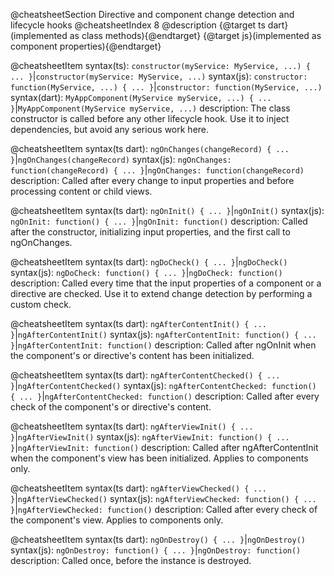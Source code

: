 @cheatsheetSection
Directive and component change detection and lifecycle hooks
@cheatsheetIndex 8
@description
{@target ts dart}(implemented as class methods){@endtarget}
{@target js}(implemented as component properties){@endtarget}

@cheatsheetItem
syntax(ts):
`constructor(myService: MyService, ...) { ... }`|`constructor(myService: MyService, ...)`
syntax(js):
`constructor: function(MyService, ...) { ... }`|`constructor: function(MyService, ...)`
syntax(dart):
`MyAppComponent(MyService myService, ...) { ... }`|`MyAppComponent(MyService myService, ...)`
description:
The class constructor is called before any other lifecycle hook. Use it to inject dependencies, but avoid any serious work here.


@cheatsheetItem
syntax(ts dart):
`ngOnChanges(changeRecord) { ... }`|`ngOnChanges(changeRecord)`
syntax(js):
`ngOnChanges: function(changeRecord) { ... }`|`ngOnChanges: function(changeRecord)`
description:
Called after every change to input properties and before processing content or child views.


@cheatsheetItem
syntax(ts dart):
`ngOnInit() { ... }`|`ngOnInit()`
syntax(js):
`ngOnInit: function() { ... }`|`ngOnInit: function()`
description:
Called after the constructor, initializing input properties, and the first call to ngOnChanges.


@cheatsheetItem
syntax(ts dart):
`ngDoCheck() { ... }`|`ngDoCheck()`
syntax(js):
`ngDoCheck: function() { ... }`|`ngDoCheck: function()`
description:
Called every time that the input properties of a component or a directive are checked. Use it to extend change detection by performing a custom check.


@cheatsheetItem
syntax(ts dart):
`ngAfterContentInit() { ... }`|`ngAfterContentInit()`
syntax(js):
`ngAfterContentInit: function() { ... }`|`ngAfterContentInit: function()`
description:
Called after ngOnInit when the component's or directive's content has been initialized.


@cheatsheetItem
syntax(ts dart):
`ngAfterContentChecked() { ... }`|`ngAfterContentChecked()`
syntax(js):
`ngAfterContentChecked: function() { ... }`|`ngAfterContentChecked: function()`
description:
Called after every check of the component's or directive's content.


@cheatsheetItem
syntax(ts dart):
`ngAfterViewInit() { ... }`|`ngAfterViewInit()`
syntax(js):
`ngAfterViewInit: function() { ... }`|`ngAfterViewInit: function()`
description:
Called after ngAfterContentInit when the component's view has been initialized. Applies to components only.


@cheatsheetItem
syntax(ts dart):
`ngAfterViewChecked() { ... }`|`ngAfterViewChecked()`
syntax(js):
`ngAfterViewChecked: function() { ... }`|`ngAfterViewChecked: function()`
description:
Called after every check of the component's view. Applies to components only.


@cheatsheetItem
syntax(ts dart):
`ngOnDestroy() { ... }`|`ngOnDestroy()`
syntax(js):
`ngOnDestroy: function() { ... }`|`ngOnDestroy: function()`
description:
Called once, before the instance is destroyed.
